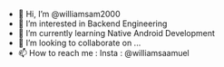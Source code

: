 - 👋 Hi, I’m @williamsam2000
- 👀 I’m interested in Backend Engineering
- 🌱 I’m currently learning Native Android Development
- 💞️ I’m looking to collaborate on ...
- 📫 How to reach me :  Insta : @williamsaamuel

<!---
williamsam2000/williamsam2000 is a ✨ special ✨ repository because its `README.md` (this file) appears on your GitHub profile.
You can click the Preview link to take a look at your changes.
--->
